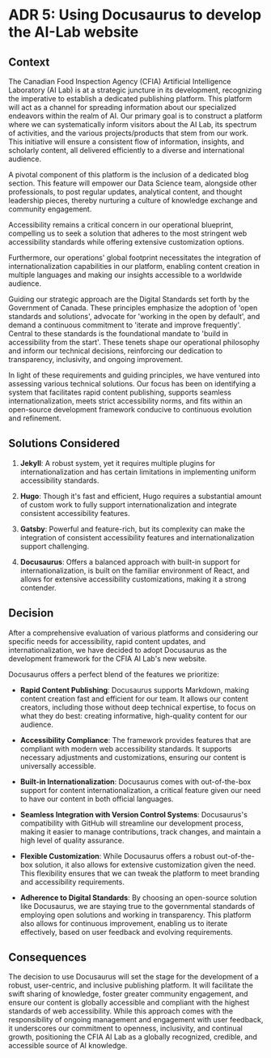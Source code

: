 # ADR 5: Using Docusaurus to develop the AI-Lab website

## Context
The Canadian Food Inspection Agency (CFIA) Artificial Intelligence Laboratory (AI Lab) is at a strategic juncture in its development, recognizing the imperative to establish a dedicated publishing platform. This platform will act as a channel for spreading information about our specialized endeavors within the realm of AI. Our primary goal is to construct a platform where we can systematically inform visitors about the AI Lab, its spectrum of activities, and the various projects/products that stem from our work. This initiative will ensure a consistent flow of information, insights, and scholarly content, all delivered efficiently to a diverse and international audience.

A pivotal component of this platform is the inclusion of a dedicated blog section. This feature will empower our Data Science team, alongside other professionals, to post regular updates, analytical content, and thought leadership pieces, thereby nurturing a culture of knowledge exchange and community engagement.

Accessibility remains a critical concern in our operational blueprint, compelling us to seek a solution that adheres to the most stringent web accessibility standards while offering extensive customization options.

Furthermore, our operations' global footprint necessitates the integration of internationalization capabilities in our platform, enabling content creation in multiple languages and making our insights accessible to a worldwide audience.

Guiding our strategic approach are the Digital Standards set forth by the Government of Canada. These principles emphasize the adoption of 'open standards and solutions', advocate for 'working in the open by default', and demand a continuous commitment to 'iterate and improve frequently'. Central to these standards is the foundational mandate to 'build in accessibility from the start'. These tenets shape our operational philosophy and inform our technical decisions, reinforcing our dedication to transparency, inclusivity, and ongoing improvement.

In light of these requirements and guiding principles, we have ventured into assessing various technical solutions. Our focus has been on identifying a system that facilitates rapid content publishing, supports seamless internationalization, meets strict accessibility norms, and fits within an open-source development framework conducive to continuous evolution and refinement.

## Solutions Considered
1. **Jekyll**: A robust system, yet it requires multiple plugins for internationalization and has certain limitations in implementing uniform accessibility standards.

2. **Hugo**: Though it's fast and efficient, Hugo requires a substantial amount of custom work to fully support internationalization and integrate consistent accessibility features.

3. **Gatsby**: Powerful and feature-rich, but its complexity can make the integration of consistent accessibility features and internationalization support challenging.

4. **Docusaurus**: Offers a balanced approach with built-in support for internationalization, is built on the familiar environment of React, and allows for extensive accessibility customizations, making it a strong contender.

## Decision
After a comprehensive evaluation of various platforms and considering our specific needs for accessibility, rapid content updates, and internationalization, we have decided to adopt Docusaurus as the development framework for the CFIA AI Lab's new website.

Docusaurus offers a perfect blend of the features we prioritize:

* **Rapid Content Publishing**: Docusaurus supports Markdown, making content creation fast and efficient for our team. It allows our content creators, including those without deep technical expertise, to focus on what they do best: creating informative, high-quality content for our audience.

* **Accessibility Compliance**: The framework provides features that are compliant with modern web accessibility standards. It supports necessary adjustments and customizations, ensuring our content is universally accessible.

* **Built-in Internationalization**: Docusaurus comes with out-of-the-box support for content internationalization, a critical feature given our need to have our content in both official languages.

* **Seamless Integration with Version Control Systems**: Docusaurus's compatibility with GitHub will streamline our development process, making it easier to manage contributions, track changes, and maintain a high level of quality assurance.

* **Flexible Customization**: While Docusaurus offers a robust out-of-the-box solution, it also allows for extensive customization given the need. This flexibility ensures that we can tweak the platform to meet branding and accessibility requirements.

* **Adherence to Digital Standards**: By choosing an open-source solution like Docusaurus, we are staying true to the governmental standards of employing open solutions and working in transparency. This platform also allows for continuous improvement, enabling us to iterate effectively, based on user feedback and evolving requirements.

## Consequences
The decision to use Docusaurus will set the stage for the development of a robust, user-centric, and inclusive publishing platform. It will facilitate the swift sharing of knowledge, foster greater community engagement, and ensure our content is globally accessible and compliant with the highest standards of web accessibility. While this approach comes with the responsibility of ongoing management and engagement with user feedback, it underscores our commitment to openness, inclusivity, and continual growth, positioning the CFIA AI Lab as a globally recognized, credible, and accessible source of AI knowledge.

